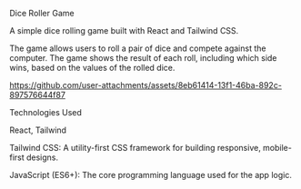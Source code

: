Dice Roller Game

A simple dice rolling game built with React and Tailwind CSS.

The game allows users to roll a pair of dice and compete against 
the computer. The game shows the result of each roll, including which side wins, based on the values of the rolled dice.

https://github.com/user-attachments/assets/8eb61414-13f1-46ba-892c-897576644f87

Technologies Used

React, Tailwind

Tailwind CSS: 
A utility-first CSS framework for building responsive, mobile-first designs.

JavaScript (ES6+):
The core programming language used for the app logic.
